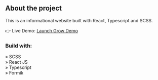 <h2>About the project</h2>

<p>This is an informational website built with React, Typescript and SCSS.</p>

👉 Live Demo: <a href='https://launch-grow.vercel.app/'>Launch Grow Demo</a>

<h3>Build with:</h3>

» SCSS <br>
» React JS <br>
» Typescript <br>
» Formik
